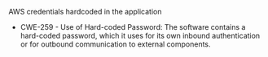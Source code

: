 AWS credentials hardcoded in the application

*   CWE-259 - Use of Hard-coded Password: The software contains a hard-coded password, which it uses for its own inbound authentication or for outbound communication to external components.
